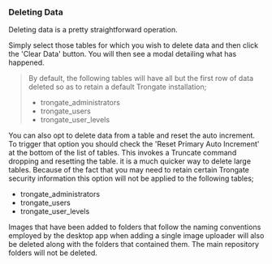 ### Deleting Data

Deleting data is a pretty straightforward operation.

Simply select those tables for which you wish to delete data and then click the 'Clear Data' button. You will then see a
modal detailing what has happened.

> By default, the following tables will have all but the first row of data deleted so as to retain a default Trongate
> installation;
>  - trongate_administrators
>  - trongate_users
>  - trongate_user_levels

You can also opt to delete data from a table and reset the auto increment.  To trigger that option you should check the 'Reset Primary Auto Increment' at the bottom of the list of tables.  This invokes a Truncate command dropping and resetting the table.  it is a much quicker way to delete large tables.  Because of the fact that you may need to retain certain Trongate security information this option will not be applied to the following tables;

- trongate_administrators
- trongate_users
- trongate_user_levels


Images that have been added to folders that follow the naming conventions employed by the desktop app when adding a single image uploader will also be deleted along with the folders that contained them.  The main repository folders will not be deleted.